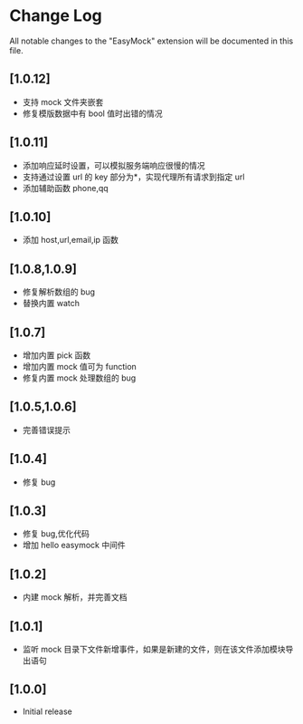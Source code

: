 # Change Log

All notable changes to the "EasyMock" extension will be documented in this file.

<!-- Check [Keep a Changelog](http://keepachangelog.com/) for recommendations on how to structure this file. -->

## [1.0.12]

* 支持 mock 文件夹嵌套
* 修复模版数据中有 bool 值时出错的情况

## [1.0.11]

* 添加响应延时设置，可以模拟服务端响应很慢的情况
* 支持通过设置 url 的 key 部分为\*，实现代理所有请求到指定 url
* 添加辅助函数 phone,qq

## [1.0.10]

* 添加 host,url,email,ip 函数

## [1.0.8,1.0.9]

* 修复解析数组的 bug
* 替换内置 watch

## [1.0.7]

* 增加内置 pick 函数
* 增加内置 mock 值可为 function
* 修复内置 mock 处理数组的 bug

## [1.0.5,1.0.6]

* 完善错误提示

## [1.0.4]

* 修复 bug

## [1.0.3]

* 修复 bug,优化代码
* 增加 hello easymock 中间件

## [1.0.2]

* 内建 mock 解析，并完善文档

## [1.0.1]

* 监听 mock 目录下文件新增事件，如果是新建的文件，则在该文件添加模块导出语句

## [1.0.0]

* Initial release
